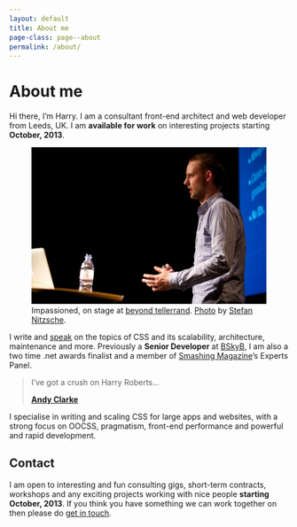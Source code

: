 ```yaml
---
layout: default
title: About me
page-class: page--about
permalink: /about/
---
```


# About me

Hi there, I’m Harry. I am a consultant front-end architect and web developer
from Leeds, UK. I am **available for work** on interesting projects starting
**October, 2013**.

<figure>
  <img src="/img/content/me.jpg" alt="">
  <figcaption>Impassioned, on stage at <a href="http://2013.beyondtellerrand.com/">beyond tellerrand</a>.
  <a href="http://www.flickr.com/photos/stn1978/8899790026/">Photo</a> by
  <a href="https://twitter.com/stn1978">Stefan Nitzsche</a>.</figcaption>
</figure>

I write and [speak](/speaking/) on the topics of CSS and its scalability,
architecture, maintenance and more. Previously a <b>Senior Developer</b> at
[BSkyB](http://en.wikipedia.org/wiki/BSkyB), I am also a two time .net awards
finalist and a member of [Smashing Magazine](http://www.smashingmagazine.com/)’s
Experts Panel.

<div class="island">
    <blockquote class="delta">
        <p>I’ve got a crush on Harry Roberts…</p>
        <b class="source"><a href="http://unfinished.bz/11">Andy Clarke</a></b>
    </blockquote>
</div>

I specialise in writing and scaling CSS for large apps and websites, with a
strong focus on OOCSS, pragmatism, front-end performance and powerful and rapid
development.

## Contact

I am open to interesting and fun consulting gigs, short-term contracts,
workshops and any exciting projects working with nice people **starting October,
2013**. If you think you have something we can work together on then please do
[get in touch](mailto:harry@csswizardry.com).
